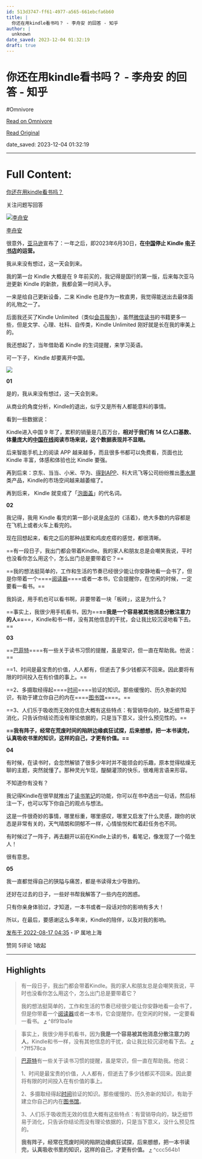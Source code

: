 ```yaml
---
id: 513d3747-ff61-4977-a565-661ebcfa6b60
title: |
  你还在用kindle看书吗？ - 李舟安 的回答 - 知乎
author: |
  unknown
date_saved: 2023-12-04 01:32:19
draft: true
---
```


# 你还在用kindle看书吗？ - 李舟安 的回答 - 知乎
#Omnivore

[Read on Omnivore](https://omnivore.app/me/kindle-18c338714c0)

[Read Original](https://www.zhihu.com/question/463108175/answer/2631343308)

date_saved: 2023-12-04 01:32:19


--- 

# Full Content: 

[你还在用kindle看书吗？](https://www.zhihu.com/question/463108175?utm%5Fid=0)

关注问题写回答

[![李舟安](https://proxy-prod.omnivore-image-cache.app/0x0,s5976UL-gE4ayQopBxt0lVXquiJIzmaXb_UIBfTjtdjE/https://picx.zhimg.com/v2-1adb7fd796b917d05fd8a3414a0f715d_l.jpg?source=2c26e567)](https://www.zhihu.com/people/joyleeza)

[李舟安](https://www.zhihu.com/people/joyleeza)

很意外，[亚马逊](https://www.zhihu.com/search?q=%E4%BA%9A%E9%A9%AC%E9%80%8A&search%5Fsource=Entity&hybrid%5Fsearch%5Fsource=Entity&hybrid%5Fsearch%5Fextra=%7B%22sourceType%22%3A%22answer%22%2C%22sourceId%22%3A2631343308%7D)宣布了：一年之后，即2023年6月30日，**在[中国](https://www.zhihu.com/search?q=%E4%B8%AD%E5%9B%BD&search%5Fsource=Entity&hybrid%5Fsearch%5Fsource=Entity&hybrid%5Fsearch%5Fextra=%7B%22sourceType%22%3A%22answer%22%2C%22sourceId%22%3A2631343308%7D)停止 Kindle [电子书店](https://www.zhihu.com/search?q=%E7%94%B5%E5%AD%90%E4%B9%A6%E5%BA%97&search%5Fsource=Entity&hybrid%5Fsearch%5Fsource=Entity&hybrid%5Fsearch%5Fextra=%7B%22sourceType%22%3A%22answer%22%2C%22sourceId%22%3A2631343308%7D)的运营。**

我从来没有想过，这一天会到来。

我的第一台 Kindle 大概是在 9 年前买的，我记得是国行的第一版，后来每次亚马逊更新 Kindle 的新款，我都会第一时间入手。

一来是给自己更新设备，二来 Kindle 也是作为一枚直男，我觉得能送出去最体面的礼物之一了。

后面我还买了Kindle Unlimited（类似[会员服务](https://www.zhihu.com/search?q=%E4%BC%9A%E5%91%98%E6%9C%8D%E5%8A%A1&search%5Fsource=Entity&hybrid%5Fsearch%5Fsource=Entity&hybrid%5Fsearch%5Fextra=%7B%22sourceType%22%3A%22answer%22%2C%22sourceId%22%3A2631343308%7D)），虽然[微信读书](https://www.zhihu.com/search?q=%E5%BE%AE%E4%BF%A1%E8%AF%BB%E4%B9%A6&search%5Fsource=Entity&hybrid%5Fsearch%5Fsource=Entity&hybrid%5Fsearch%5Fextra=%7B%22sourceType%22%3A%22answer%22%2C%22sourceId%22%3A2631343308%7D)的书籍更多一些，但是文学、心理、社科、自传类，Kindle Unlimited 刚好就是长在我的审美上的。

我还想起了，当年借助着 Kindle 的生词提醒，来学习英语。

可一下子， Kindle 却要离开中国。

![](https://proxy-prod.omnivore-image-cache.app/1080x1920,s42VQD5PUN57C2bnd9QshN-gxWbv8YlPXepUzSluzpHE/https://picx.zhimg.com/50/v2-9993b2fcd312268ab46b5dc21ce7a67d_720w.jpg?source=2c26e567)

**01**

是的，我从来没有想过，这一天会到来。

从商业的角度分析，Kindle的退出，似乎又是所有人都能意料的事情。

看到一些数据说：

Kindle进入中国 9 年了，累积的销量是几百万台，**相对于我们有 14 亿人口基数、体量庞大的[中国在线](https://www.zhihu.com/search?q=%E4%B8%AD%E5%9B%BD%E5%9C%A8%E7%BA%BF&search%5Fsource=Entity&hybrid%5Fsearch%5Fsource=Entity&hybrid%5Fsearch%5Fextra=%7B%22sourceType%22%3A%22answer%22%2C%22sourceId%22%3A2631343308%7D)阅读市场来说，这个数据表现并不显眼。**

后来智能手机上的阅读 APP 越来越多，而且很多书都可以免费看，页面也比 Kindle 丰富，体感和体验也比 Kindle 要强。

再到后来：京东、当当、小米、华为、[得到APP](https://www.zhihu.com/search?q=%E5%BE%97%E5%88%B0APP&search%5Fsource=Entity&hybrid%5Fsearch%5Fsource=Entity&hybrid%5Fsearch%5Fextra=%7B%22sourceType%22%3A%22answer%22%2C%22sourceId%22%3A2631343308%7D)、科大讯飞等公司纷纷推出[墨水屏](https://www.zhihu.com/search?q=%E5%A2%A8%E6%B0%B4%E5%B1%8F&search%5Fsource=Entity&hybrid%5Fsearch%5Fsource=Entity&hybrid%5Fsearch%5Fextra=%7B%22sourceType%22%3A%22answer%22%2C%22sourceId%22%3A2631343308%7D)类产品，Kindle的市场空间越来越萎缩了。

再到后来， Kindle 就变成了「[泡面盖](https://www.zhihu.com/search?q=%E6%B3%A1%E9%9D%A2%E7%9B%96&search%5Fsource=Entity&hybrid%5Fsearch%5Fsource=Entity&hybrid%5Fsearch%5Fextra=%7B%22sourceType%22%3A%22answer%22%2C%22sourceId%22%3A2631343308%7D)」的代名词。

**02**

我记得，我用 Kindle 看完的第一部小说是[余华](https://www.zhihu.com/search?q=%E4%BD%99%E5%8D%8E&search%5Fsource=Entity&hybrid%5Fsearch%5Fsource=Entity&hybrid%5Fsearch%5Fextra=%7B%22sourceType%22%3A%22answer%22%2C%22sourceId%22%3A2631343308%7D)的《活着》，绝大多数的内容都是在飞机上或者火车上看完的。

现在回想起来，看完之后的那种战栗和鸡皮疙瘩的感觉，都很清晰。

==有一段日子，我出门都会带着Kindle。我的家人和朋友总是会嘲笑我说，平时也没看你怎么用这个，怎么出门总是要带着它？==

==我的想法挺简单的，工作和生活的节奏已经很少能让你安静地看一会书了，但是你带着一个====[阅读器](https://www.zhihu.com/search?q=%E9%98%85%E8%AF%BB%E5%99%A8&search%5Fsource=Entity&hybrid%5Fsearch%5Fsource=Entity&hybrid%5Fsearch%5Fextra=%7B%22sourceType%22%3A%22answer%22%2C%22sourceId%22%3A2631343308%7D)====或者一本书，它会提醒你，在空闲的时候，一定要看一看书。==

我妈说，用手机也可以看书啊，非要带着一块「板砖」，这是为什么？

==事实上，我很少用手机看书，因为==**==我是一个容易被其他消息分散注意力的人==**==，Kindle和书一样，没有其他信息的干扰，会让我比较沉浸地看下去。==  

**03**

==[巴菲特](https://www.zhihu.com/search?q=%E5%B7%B4%E8%8F%B2%E7%89%B9&search%5Fsource=Entity&hybrid%5Fsearch%5Fsource=Entity&hybrid%5Fsearch%5Fextra=%7B%22sourceType%22%3A%22answer%22%2C%22sourceId%22%3A2631343308%7D)====有一些关于读书习惯的提醒，虽是常识，但一直在帮助我。他说：==

==1、时间是最宝贵的价值，人人都有，但逝去了多少钱都买不回来。因此要将有限的时间投入在有价值的事上。==

==2、多摄取经得起====[时间](https://www.zhihu.com/search?q=%E6%97%B6%E9%97%B4&search%5Fsource=Entity&hybrid%5Fsearch%5Fsource=Entity&hybrid%5Fsearch%5Fextra=%7B%22sourceType%22%3A%22answer%22%2C%22sourceId%22%3A2631343308%7D)====验证的知识。那些缓慢的、历久弥新的知识，有助于建立你自己的内在====[图书馆](https://www.zhihu.com/search?q=%E5%9B%BE%E4%B9%A6%E9%A6%86&search%5Fsource=Entity&hybrid%5Fsearch%5Fsource=Entity&hybrid%5Fsearch%5Fextra=%7B%22sourceType%22%3A%22answer%22%2C%22sourceId%22%3A2631343308%7D)====。==

==3、人们乐于吸收而无效的信息大概有这些特点：有营销导向的，缺乏细节易于消化，只告诉你结论而没有理论依据的，只是当下意义，没什么预见性的。==

**==我有阵子，经常在荒废时间的陷阱边缘疯狂试探，后来想想，把一本书读完，认真吸收书里的知识，这样的自己，才更有价值。==**

**04**

有时候，在读书时，会忽然解锁了很多少年时并不能领会的乐趣，原本觉得枯燥无聊的主题，突然就懂了。那种灵光乍现，醍醐灌顶的快乐，很难用言语来形容。

不知道你有没有？

我记得Kindle在很早就推出了[读书笔记](https://www.zhihu.com/search?q=%E8%AF%BB%E4%B9%A6%E7%AC%94%E8%AE%B0&search%5Fsource=Entity&hybrid%5Fsearch%5Fsource=Entity&hybrid%5Fsearch%5Fextra=%7B%22sourceType%22%3A%22answer%22%2C%22sourceId%22%3A2631343308%7D)的功能，你可以在书中选出一句话，然后标注一下，也可以写下你自己的观点与想法。

这是一件很奇妙的事情，哪里标重，哪里感叹，哪里又启发了什么灵感，跟你的状态是非常有关的，天气晴朗和阴郁不一样，心情愉悦和忙着赶任务也不同。

有时候过了一阵子，再去翻开以前在Kindle上读的书，看笔记，像发现了一个陌生人！

很有意思。

**05**

我一直都觉得自己的狭隘与痛苦，都是书读得太少导致的。

还好在过去的日子，一些好书帮我解答了一些内在的困惑。

只有你亲身体验过，才知道，一本书或者一段话对你的影响有多大！

所以，在最后，要感谢这么多年来，Kindle的陪伴，以及对我的影响。

[发布于 2022-08-17 04:35](https://www.zhihu.com/question/463108175/answer/2631343308)・IP 属地上海

​赞同 5​​评论 1​收起​

---

## Highlights

> 有一段日子，我出门都会带着Kindle。我的家人和朋友总是会嘲笑我说，平时也没看你怎么用这个，怎么出门总是要带着它？
> 
> 我的想法挺简单的，工作和生活的节奏已经很少能让你安静地看一会书了，但是你带着一个[阅读器](https://www.zhihu.com/search?q=%E9%98%85%E8%AF%BB%E5%99%A8&search%5Fsource=Entity&hybrid%5Fsearch%5Fsource=Entity&hybrid%5Fsearch%5Fextra=%7B%22sourceType%22%3A%22answer%22%2C%22sourceId%22%3A2631343308%7D)或者一本书，它会提醒你，在空闲的时候，一定要看一看书。 [⤴️](https://omnivore.app/me/kindle-18c338714c0#8f91ba1e-0a0d-4cb8-8dd4-684837c0d8a1)  ^8f91ba1e

> 事实上，我很少用手机看书，因为**我是一个容易被其他消息分散注意力的人**，Kindle和书一样，没有其他信息的干扰，会让我比较沉浸地看下去。 [⤴️](https://omnivore.app/me/kindle-18c338714c0#7ff578ca-644d-4486-b5ce-d4ab021279b8)  ^7ff578ca

> [巴菲特](https://www.zhihu.com/search?q=%E5%B7%B4%E8%8F%B2%E7%89%B9&search%5Fsource=Entity&hybrid%5Fsearch%5Fsource=Entity&hybrid%5Fsearch%5Fextra=%7B%22sourceType%22%3A%22answer%22%2C%22sourceId%22%3A2631343308%7D)有一些关于读书习惯的提醒，虽是常识，但一直在帮助我。他说：
> 
> 1、时间是最宝贵的价值，人人都有，但逝去了多少钱都买不回来。因此要将有限的时间投入在有价值的事上。
> 
> 2、多摄取经得起[时间](https://www.zhihu.com/search?q=%E6%97%B6%E9%97%B4&search%5Fsource=Entity&hybrid%5Fsearch%5Fsource=Entity&hybrid%5Fsearch%5Fextra=%7B%22sourceType%22%3A%22answer%22%2C%22sourceId%22%3A2631343308%7D)验证的知识。那些缓慢的、历久弥新的知识，有助于建立你自己的内在[图书馆](https://www.zhihu.com/search?q=%E5%9B%BE%E4%B9%A6%E9%A6%86&search%5Fsource=Entity&hybrid%5Fsearch%5Fsource=Entity&hybrid%5Fsearch%5Fextra=%7B%22sourceType%22%3A%22answer%22%2C%22sourceId%22%3A2631343308%7D)。
> 
> 3、人们乐于吸收而无效的信息大概有这些特点：有营销导向的，缺乏细节易于消化，只告诉你结论而没有理论依据的，只是当下意义，没什么预见性的。
> 
> **我有阵子，经常在荒废时间的陷阱边缘疯狂试探，后来想想，把一本书读完，认真吸收书里的知识，这样的自己，才更有价值。** [⤴️](https://omnivore.app/me/kindle-18c338714c0#ccc564b1-4f80-4a5b-954d-ffb3c71c6fc1)  ^ccc564b1

